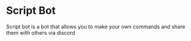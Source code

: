 # Script Bot

Script bot is a bot that allows you to make your own commands and share them with others via discord
